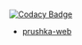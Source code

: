 <a href="https://discord.gg/T3Z8hYS"><img src="https://discordapp.com/api/guilds/749595288280498188/widget.png?style=banner2" alt="" /></a>

[![Codacy Badge](https://api.codacy.com/project/badge/Grade/031a0af98a47484a8c140110018ed02a)](https://app.codacy.com/gh/SHI3DO/prushka?utm_source=github.com&utm_medium=referral&utm_content=SHI3DO/prushka&utm_campaign=Badge_Grade_Settings)

- [prushka-web](https://github.com/SHI3DO/prushka-web)
